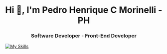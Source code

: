 <h1 align="center">Hi 👋, I'm Pedro Henrique C Morinelli - PH</h1>
<h3 align="center">Software Developer - Front-End Developer</h3>

 
[![My Skills](https://skillicons.dev/icons?i=js,html,css,nextjs,figma,github,typescript,react,redux,vscode,jest,vite,styledcomponents)](https://skillicons.dev)
